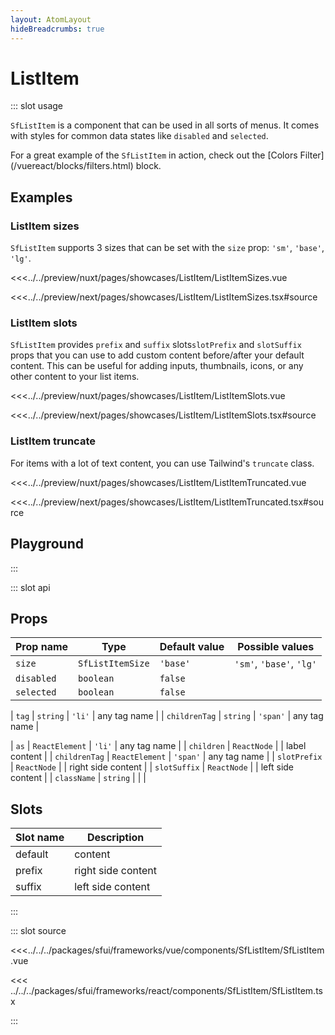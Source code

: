 ```yaml
---
layout: AtomLayout
hideBreadcrumbs: true
---
```

# ListItem

::: slot usage

`SfListItem` is a component that can be used in all sorts of menus. It comes with styles for common data states like `disabled` and `selected`.

For a great example of the `SfListItem` in action, check out the [Colors Filter](/<!-- vue -->vue<!-- end vue --><!-- react -->react<!-- end react -->/blocks/filters.html) block.

## Examples

### ListItem sizes

`SfListItem` supports 3 sizes that can be set with the `size` prop: `'sm'`, `'base'`, `'lg'`.

<Showcase showcase-name="ListItem/ListItemSizes" style="min-height:250px">

<!-- vue -->
<<<../../preview/nuxt/pages/showcases/ListItem/ListItemSizes.vue
<!-- end vue -->
<!-- react -->
<<<../../preview/next/pages/showcases/ListItem/ListItemSizes.tsx#source
<!-- end react -->
</Showcase>

### ListItem slots

`SfListItem` provides <!-- vue -->`prefix` and `suffix` slots<!-- end vue --><!-- react -->`slotPrefix` and `slotSuffix` props<!-- end react --> that you can use to add custom content before/after your default content. This can be useful for adding inputs, thumbnails, icons, or any other content to your list items. 

<Showcase showcase-name="ListItem/ListItemSlots" >

<!-- vue -->
<<<../../preview/nuxt/pages/showcases/ListItem/ListItemSlots.vue
<!-- end vue -->
<!-- react -->
<<<../../preview/next/pages/showcases/ListItem/ListItemSlots.tsx#source
<!-- end react -->
</Showcase>

### ListItem truncate

For items with a lot of text content, you can use Tailwind's `truncate` class.

<Showcase showcase-name="ListItem/ListItemTruncated" >

<!-- vue -->
<<<../../preview/nuxt/pages/showcases/ListItem/ListItemTruncated.vue
<!-- end vue -->
<!-- react -->
<<<../../preview/next/pages/showcases/ListItem/ListItemTruncated.tsx#source
<!-- end react -->
</Showcase>


## Playground

<Generate />

:::

::: slot api

## Props

| Prop name          | Type          | Default value | Possible values            |
| ------------------ | ------------  | ------------- | -------------------------- |
| `size`               | `SfListItemSize`        | `'base'`          | `'sm'`, `'base'`, `'lg'`               |
| `disabled `          | `boolean`      | `false`         |                            |
| `selected`           | `boolean`       | `false`        |                            |
<!-- vue -->
| `tag`                | `string`        | `'li'`           | any tag name               |
| `childrenTag`        | `string`        | `'span'`            | any tag name               |
<!-- end vue -->
<!-- react -->
| `as`                 | `ReactElement`  | `'li'`            | any tag name               |
| `children`           | `ReactNode`     |               | label content              |
| `childrenTag`        | `ReactElement`  | `'span'`            | any tag name               |
| `slotPrefix`         | `ReactNode`     |               | right side content         |
| `slotSuffix`         | `ReactNode`     |               | left side content          |
| `className`          | `string`        |               |                            |
<!-- end react -->

<!-- vue -->
## Slots

| Slot name | Description        |
| --------- | ------------------ |
| default   | content            |
| prefix    | right side content |
| suffix    | left side content  |

<!-- end vue -->

:::

::: slot source
<SourceCode>
<!-- vue -->
<<<../../../packages/sfui/frameworks/vue/components/SfListItem/SfListItem.vue
<!-- end vue -->
<!-- react -->
<<< ../../../packages/sfui/frameworks/react/components/SfListItem/SfListItem.tsx
<!-- end react -->
</SourceCode>
:::
